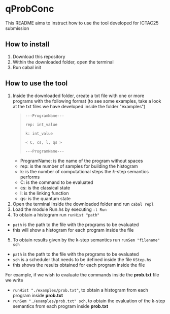 # qProbConc

This README aims to instruct how to use the tool developed for ICTAC25 submission

## How to install

1. Download this repository 
2. Within the downloaded folder, open the terminal
3. Run cabal init


## How to use the tool

1. Inside the downloaded folder, create a txt file with one or more programs with the following format
(to see some examples, take a look at the txt files we have developed inside the folder "examples")
   >``---ProgramName---``
   >
   >``rep: int_value``
   >
   >``k: int_value``
   >
   >``< C, cs, l, qs >``
   >
   >``---ProgramName---``
    - ProgramName: is the name of the program without spaces
    - rep: is the number of samples for building the histogram
    - k: is the number of computational steps the $k$-step semantics performs
    - C: is the command to be evaluated
    - cs: is the classical state
    - l: is the linking function
    - qs: is the quantum state
2. Open the terminal inside the downloaded folder and run ``cabal repl``
3. Load the module Run.hs by executing ``:l Run``
4. To obtain a histogram run ``runHist "path"``
  - ``path`` is the path to the file with the programs to be evaluated
  - this will show a histogram for each program inside the file 
5. To obtain results given by the k-step semantics run ``runSem "filename" sch``
  - ``path`` is the path to the file with the programs to be evaluated
  - ``sch`` is a scheduler that needs to be defined inside the file ``KStep.hs``
  - this shows the results obtained for each program inside the file

For example, if we wish to evaluate the commands inside the **prob.txt** file we write 
- ``runHist "./examples/prob.txt"``, to obtain a histogram from each program inside **prob.txt**
- ``runSem "./examples/prob.txt" sch``, to obtain the evaluation of the k-step semantics from each program inside **prob.txt**

